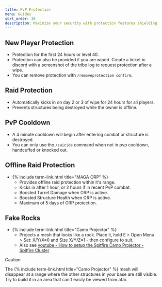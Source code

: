 ```yaml
---
title: PvP Protection
menu: Guides
sort_order: 30
description: Maximize your security with protection features shielding you from rival players.
---
```


## New Player Protection

- Protection for the first 24 hours or level 40.
- Protection can also be provided if you are wiped. Create a ticket in discord with a screenshot of the tribe log to request protection after a wipe.
- You can remove protection with `/removeprotection confirm`.

## Raid Protection

- Automatically kicks in on day 2 or 3 of wipe for 24 hours for all players. 
- Prevents structures being destroyed while the owner is offline.

## PvP Cooldown

- A 4 minute cooldown will begin after entering combat or structure is destroyed.
- You can only use the `/suicide` command when not in pvp cooldown, handcuffed or knocked out.

## Offline Raid Protection

- {% include term-link.html title="MAGA ORP" %}
  - Provides offline raid protection within it's range.
  - Kicks in after 1 hour, or 2 hours if in recent PvP combat.
  - Boosted Turret Damage when ORP is active.
  - Boosted Structure Health when ORP is active.
  - Maximum of 5 days of ORP protection.

## Fake Rocks

- {% include term-link.html title="Camo Projector" %}
  - Projects a mesh that looks like a rock. Place it, hold E > Open Menu > Set: X/Y/X=0 and Size X/Y/Z=1 - then configure to suit.
  - Also see [youtube - How to setup the Spitfire Camo Projector - Spitfire Cluster](https://www.youtube.com/watch?v=_ZFBm5mqcb0)

> [!CAUTION]
> The {% include term-link.html title="Camo Projector" %} mesh will disappear at a range where the other structures in your base are still visible. Try to build it in an area that can't easily be viewed from afar.
